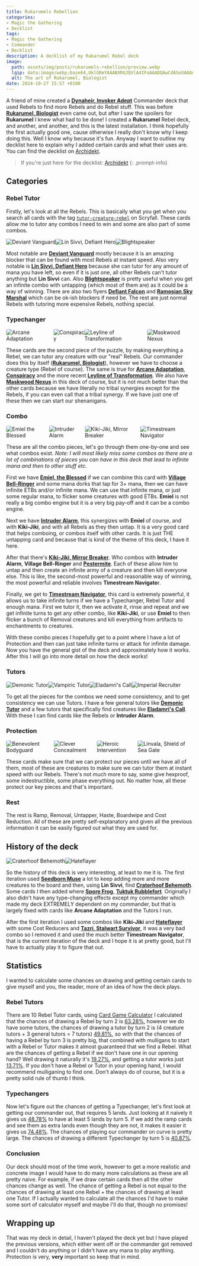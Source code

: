 ```yaml
---
title: Rukarumels Rebellion
categories:
- Magic the Gathering
- Decklist
tags:
- Magic the Gathering
- Commander
- Decklist
description: A decklist of my Rukarumel Rebel deck
image:
  path: assets/img/posts/rukarumels-rebellion/preview.webp
  lqip: data:image/webp;base64,UklGRmYAAABXRUJQVlA4IFoAAADQAwCdASoUAA8APzmEuVOvKKWisAgB4CcJQBYdgvJBJQnx3mUXRWAAlQ+DOdaRfeIaNFoIo/IiSpdXXZs34ytzGqyowDypHde4nLgp6BycP//BLr+Y2OtRQAA=
  alt: The art of Rukarumel, Biologist
date: 2024-10-27 15:57 +0100
---
```

A friend of mine created a [**Dynaheir, Invoker Adept**](https://scryfall.com/card/clb/273/dynaheir-invoker-adept) Commander deck that used Rebels to find more Rebels and do Rebel stuff. This was before [**Rukarumel, Biologist**](https://scryfall.com/card/cmm/711/rukarumel-biologist) even came out, but after I saw the spoilers for **Rukarumel** I knew what had to be done! I created a **Rukarumel** Rebel deck, and another, and another, and this is the latest installation. I think hopefully the first actually good one, cause otherwise I really don't know why I keep doing this. Well I know why because it's fun. Anyway I want to outline my decklist here to explain why I added certain cards and what their uses are. You can find the decklist on [Archidekt](https://archidekt.com/decks/9692783/rukarumel_rebel_combo).

> If you're just here for the decklist: [Archidekt](https://archidekt.com/decks/9692783/rukarumel_rebel_combo)
{: .prompt-info}

## Categories

### Rebel Tutor

Firstly, let's look at all the Rebels. This is basically what you get when you search all cards with the tag [`tutor-creature-rebel`](https://scryfall.com/search?q=otag%3Atutor-creature-rebel&unique=cards&as=grid&order=name) on Scryfall. These cards allow me to tutor any combos I need to win and some are also part of some combos.

<div style="width: 100%;display:flex">
  <img src="https://cards.scryfall.io/large/front/a/3/a37acadc-0e58-4f44-93f4-dd465b9ee06f.jpg?1562781502" style="border-radius:5%" alt="Deviant Vanguard">
  
  <img src="https://cards.scryfall.io/large/front/e/5/e574e522-2632-4cd4-8545-c582ac3b641f.jpg?1562632572" style="border-radius:5%" alt="Lin Sivvi, Defiant Hero">
  
  <img src="https://cards.scryfall.io/large/front/1/7/17ab3455-f464-41b0-ac63-d40d27abbfb1.jpg?1619395094" style="border-radius:5%" alt="Blightspeaker">
</div>

Most notable are [**Deviant Vanguard**](https://scryfall.com/card/tsb/5/defiant-vanguard) mostly because it is an amazing blocker that can be found with most Rebels at instant speed. Also very notable is [**Lin Sivvi, Defiant Hero**](https://scryfall.com/card/nem/12/lin-sivvi-defiant-hero) because she can tutor for any amount of mana you have left, so even if it is just one, all other Rebels can't tutor anything but **Lin Sivvi** can. Also [**Blightspeaker**](https://scryfall.com/card/tsr/103/blightspeaker) is pretty useful when you get an infinite combo with untapping (which most of them are) as it could be a way of winning. There are also two flyers [**Defiant Falcon**](https://scryfall.com/card/nem/6/defiant-falcon) and [**Ramosian Sky Marshal**](https://scryfall.com/card/mmq/40/ramosian-sky-marshal) which can be ok-ish blockers if need be. The rest are just normal Rebels with tutoring more expensive Rebels, nothing special.

### Typechanger

<div style="width: 100%;display:flex">
  <img src="https://cards.scryfall.io/large/front/b/f/bf3edaaf-cf63-4e17-94ae-9d9991d9fb5f.jpg?1562563280" style="border-radius:5%" alt="Arcane Adaptation">

  <img src="https://cards.scryfall.io/large/front/8/b/8bbdb402-0e22-4f83-987a-9d0268a82f10.jpg?1562779616" style="border-radius:5%" alt="Conspiracy">

  <img src="https://cards.scryfall.io/large/front/4/b/4bd941ca-f3d2-44c1-8df3-851362f6b848.jpg?1726286087" style="border-radius:5%" alt="Leyline of Transformation">

  <img src="https://cards.scryfall.io/large/front/1/2/1246c42d-57c0-4cba-959a-15ad89d8a50b.jpg?1674142652" style="border-radius:5%" alt="Maskwood Nexus">
</div>

These cards are the second piece of the puzzle, by making everything a Rebel, we can tutor any creature with our "real" Rebels. Our commander does this by itself ([**Rukarumel, Biologist**](https://scryfall.com/card/cmm/711/rukarumel-biologist)), however we have to choose a creature type (Rebel of course). The same is true for [**Arcane Adaptation**](https://scryfall.com/card/xln/46/arcane-adaptation), [**Conspiracy**](https://scryfall.com/card/tsb/39/conspiracy) and the more recent [**Leyline of Transformation**](https://scryfall.com/card/dsk/63/leyline-of-transformation). We also have [**Maskwood Nexus**](https://scryfall.com/card/clb/865/maskwood-nexus) in this deck of course, but it is not much better than the other cards because we have literally no tribal synergies except for the Rebels, if you can even call that a tribal synergy. If we have just one of these then we can start our shenanigans.

### Combo

<div style="width: 100%;display:flex">
  <img src="https://cards.scryfall.io/large/front/0/f/0f594562-7e9f-47e6-a033-fb70e3cf1e10.jpg?1673146967" style="border-radius:5%" alt="Emiel the Blessed">

  <img src="https://cards.scryfall.io/large/front/1/a/1a9ffa2e-ff31-4d42-a47e-ace1b1e68143.jpg?1675829663" style="border-radius:5%" alt="Intruder Alarm">

  <img src="https://cards.scryfall.io/large/front/a/2/a2ff0ee3-9600-4c7d-acec-6ec90595384e.jpg?1562852476" style="border-radius:5%" alt="Kiki-Jiki, Mirror Breaker">

  <img src="https://cards.scryfall.io/large/front/0/8/086afafe-6b6c-4a54-8ce7-0040295d309c.jpg?1698988202" style="border-radius:5%" alt="Timestream Navigator">
</div>

These are all the combo pieces, let's go through them one-by-one and see what combos exist. *Note: I will most likely miss some combos as there are a lot of combinations of pieces you can have in this deck that lead to infinite mana and then to other stuff etc.*

First we have [**Emiel, the Blessed**](https://scryfall.com/card/2x2/10/emiel-the-blessed) if we can combine this card with [**Village Bell-Ringer**](https://scryfall.com/card/moc/216/village-bell-ringer) and some mana dorks that tap for 3+ mana, then we can have infinite ETBs and/or infinite mana. We can use that infinite mana, or just some regular mana, to flicker some creatures with good ETBs. **Emiel** is not really a big combo engine but it is a very big pay-off and it can be a combo engine.

Next we have [**Intruder Alarm**](https://scryfall.com/card/8ed/86%E2%98%85/intruder-alarm), this synergizes with **Emiel** of course, and with **Kiki-Jiki**, and with all Rebels as they then untap. It is a very good card that helps comboing, or combos itself with other cards. It is just THE untapping card and because that is kind of the theme of this deck, I have it here.

After that there's [**Kiki-Jiki, Mirror Breaker**](https://scryfall.com/card/ima/136/kiki-jiki-mirror-breaker). Who combos with **Intruder Alarm**, **Village Bell-Ringer** and [**Pestermite**](https://scryfall.com/card/mma/59/pestermite). Each of these allow him to untap and then create an infinite army of a creature and then kill everyone else. This is like, the second-most powerful and reasonable way of winning, the most powerful and reliable involves **Timestream Navigato**r.

Finally, we get to [**Timestream Navigator**](https://scryfall.com/card/lcc/178/timestream-navigator), this card is extremely powerful, it allows us to take infinite turns if we have a Typechanger, Rebel Tutor and enough mana. First we tutor it, then we activate it, rinse and repeat and we get infinite turns to get any other combo, like **Kiki-Jiki**, or use **Emiel** to then flicker a bunch of Removal creatures and kill everything from artifacts to enchantments to creatures.

With these combo pieces I hopefully get to a point where I have a lot of Protection and then can just take infinite turns or attack for infinite damage. Now you have the general gist of the deck and approximately how it works. After this I will go into more detail on how the deck works!

### Tutors

<div style="width: 100%;display:flex">
  <img src="https://cards.scryfall.io/large/front/a/2/a24b4cb6-cebb-428b-8654-74347a6a8d63.jpg?1701989302" style="border-radius:5%" alt="Demonic Tutor">

  <img src="https://cards.scryfall.io/large/front/3/4/34a0203f-9cce-43a4-9cb7-8ce6647895cd.jpg?1675199860" style="border-radius:5%" alt="Vampiric Tutor">

  <img src="https://cards.scryfall.io/large/front/e/a/ea751fe2-b64a-4265-8885-a9016b29b5b3.jpg?1562202300" style="border-radius:5%" alt="Eladamri's Call">

  <img src="https://cards.scryfall.io/large/front/0/5/05bd329b-5707-42fc-af1c-084cc604e805.jpg?1626100528" style="border-radius:5%" alt="Imperial Recruiter">
</div>

To get all the pieces for the combos we need some consistency, and to get consistency we can use Tutors. I have a few general tutors like [**Demonic Tutor**](https://scryfall.com/card/cmm/150/demonic-tutor) and a few tutors that specifically find creatures like [**Eladamri's Call**](https://scryfall.com/card/mh1/197/eladamris-call). With these I can find cards like the Rebels or **Intruder Alarm**.

### Protection

<div style="width: 100%;display:flex">
  <img src="https://cards.scryfall.io/large/front/2/4/241e5c4e-0f0b-4a3f-91e0-87387a11e81e.jpg?1580013621" style="border-radius:5%" alt="Benevolent Bodyguard">

  <img src="https://cards.scryfall.io/large/front/5/d/5d84cc58-0965-4c7f-a408-7630f23fb8f3.jpg?1675905567" style="border-radius:5%" alt="Clever Concealment">

  <img src="https://cards.scryfall.io/large/front/e/3/e32c67d1-187f-40df-b3b3-6036f5c92834.jpg?1689998584" style="border-radius:5%" alt="Heroic Intervention">

  <img src="https://cards.scryfall.io/large/front/4/9/49b66956-82e1-402f-9088-2201bdc0d4b8.jpg?1604200172" style="border-radius:5%" alt="Linvala, Shield of Sea Gate">
</div>

These cards make sure that we can protect our pieces until we have all of them, most of these are creatures to make sure we can tutor them at instant speed with our Rebels. There's not much more to say, some give hexproof, some indestructible, some phase everything out. No matter how, all these protect our key pieces and that's important.

### Rest

The rest is Ramp, Removal, Untapper, Haste, Boardwipe and Cost Reduction. All of these are pretty self-explanatory and given all the previous information it can be easily figured out what they are used for.

## History of the deck

<div style="width: 100%;display:flex">
  <img src="https://cards.scryfall.io/large/front/e/8/e8f4435a-8604-45b5-a537-dfdfcb922e16.jpg?1689998416" style="border-radius:5%" alt="Craterhoof Behemoth">
  
  <img src="https://cards.scryfall.io/large/front/3/8/38c26ba3-e325-433b-b653-4e80e737b54d.jpg?1562906892" style="border-radius:5%" alt="Hateflayer">
</div>

So the history of this deck is very interesting, at least to me it is. The first iteration used [**Seedborn Muse**](https://scryfall.com/card/mkc/186/seedborn-muse) a lot to keep adding more and more creatures to the board and then, using **Lin Sivvi**, find [**Craterhoof Behemoth**](https://scryfall.com/card/cmm/280/craterhoof-behemoth). Some cards I then added where [**Spore Frog**](https://scryfall.com/card/mh1/180/spore-frog), [**Tuktuk Rubblefort**](https://scryfall.com/card/znr/173/tuktuk-rubblefort). Originally I also didn't have any type-changing effects except my commander which made my deck EXTREMELY dependent on my commander, but that is largely fixed with cards like **Arcane Adaptation** and the Tutors I run.

After the first iteration I used some combos like **Kiki-Jiki** and [**Hateflayer**](https://scryfall.com/card/eve/55/hateflayer) with some Cost Reducers and [**Tazri, Stalwart Survivor**](https://scryfall.com/card/mat/6/tazri-stalwart-survivor), it was a very bad combo so I removed it and used the much better **Timestream Navigator**, that is the current iteration of the deck and I hope it is at pretty good, but I'll have to actually play it to figure that out.

## Statistics

I wanted to calculate some chances on drawing and getting certain cards to give myself and you, the reader, more of an idea of how the deck plays.

### Rebel Tutors

There are 10 Rebel Tutor cards, using [Card Game Calculator](https://cardgamecalculator.com/) I calculated that the chances of drawing a Rebel by turn 2 is [63.28%](https://cardgamecalculator.com/?N=99&K=10&n=9&k=1), however we do have some tutors, the chances of drawing a tutor by turn 2 is (4 creature tutors + 3 general tutors = 7 tutors) [49.81%](https://cardgamecalculator.com/?N=99&K=7&n=9&k=1), so with that the chances of having a Rebel by turn 3 is pretty big, that combined with mulligans to start with a Rebel or Tutor makes it almost guaranteed that we find a Rebel. What are the chances of getting a Rebel if we don't have one in our opening hand? Well drawing it naturally it's [19.27%](https://cardgamecalculator.com/?N=99&K=10&n=2&k=1), and getting a tutor works just [13.71%](https://cardgamecalculator.com/?N=99&K=10&n=2&k=1). If you don't have a Rebel or Tutor in your opening hand, I would recommend mulliganing to find one. Don't always do of course, but it is a pretty solid rule of thumb I think.

### Typechangers

Now let's figure out the chances of getting a Typechanger, let's first look at getting our commander out, that requires 5 lands. Just looking at it naively it gives us [48.78%](https://cardgamecalculator.com/?N=99&K=37&n=12&k=5) to have at least 5 lands by turn 5. If we add the ramp cards and see them as extra lands even though they are not, it makes it easier it gives us [74.48%](https://cardgamecalculator.com/?N=99&K=46&n=12&k=5). The chances of playing our commander on curve is pretty large. The chances of drawing a different Typechanger by turn 5 is [40.87%](https://cardgamecalculator.com/?N=99&K=4&n=12&k=1).

### Conclusion

Our deck should most of the time work, however to get a more realistic and concrete image I would have to do many more calculations as these are all pretty naive. For example, if we draw certain cards then all the other chances change as well. The chance of getting a Rebel is not equal to the chances of drawing at least one Rebel + the chances of drawing at least one Tutor. If I actually wanted to calculate all the chances I'd have to make some sort of calculator myself and maybe I'll do that, though no promises!

## Wrapping up

That was my deck in detail, I haven't played the deck yet but I have played the previous versions, which either went off or the commander got removed and I couldn't do anything or I didn't have any mana to play anything. Protection is very, **very** important so keep that in mind.
